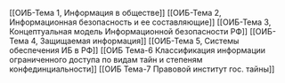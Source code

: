 [[ОИБ-Тема 1, Информация в обществе]]
[[ОИБ-Тема 2, Информационная безопасность и ее составляющие]]
[[ОИБ-Тема 3, Концептуальная модель Информационной безопасности РФ]]
[[ОИБ-Тема 4, Защищаемая информация]]
[[ОИБ-Тема 5, Системы обеспечения ИБ в РФ]]
[[ОИБ Тема-6 Классификация информации ограниченного доступа по видам тайн и степеням конфединциальности]]
[[ОИБ Тема-7 Правовой институт гос. тайны]]
